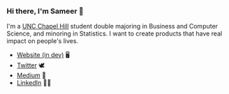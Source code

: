 ### Hi there, I'm Sameer 👋

I'm a [UNC Chapel Hill](https://unc.edu) student double majoring in Business and Computer Science, and minoring in Statistics. I want to create products that have real impact on people's lives.
* [Website (in dev)](http://sameer-rao.com) 🖥
* [Twitter](https://twitter.com/SameerRaoVC) 🕊
* [Medium](https://sameer-rao.medium.com) 📰
* [LinkedIn](https://www.linkedin.com/in/sameer-r/) 👨‍💼
